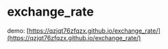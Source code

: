# exchange_rate

demo:
[https://qzjqt76zfqzx.github.io/exchange_rate/](https://qzjqt76zfqzx.github.io/exchange_rate/)
